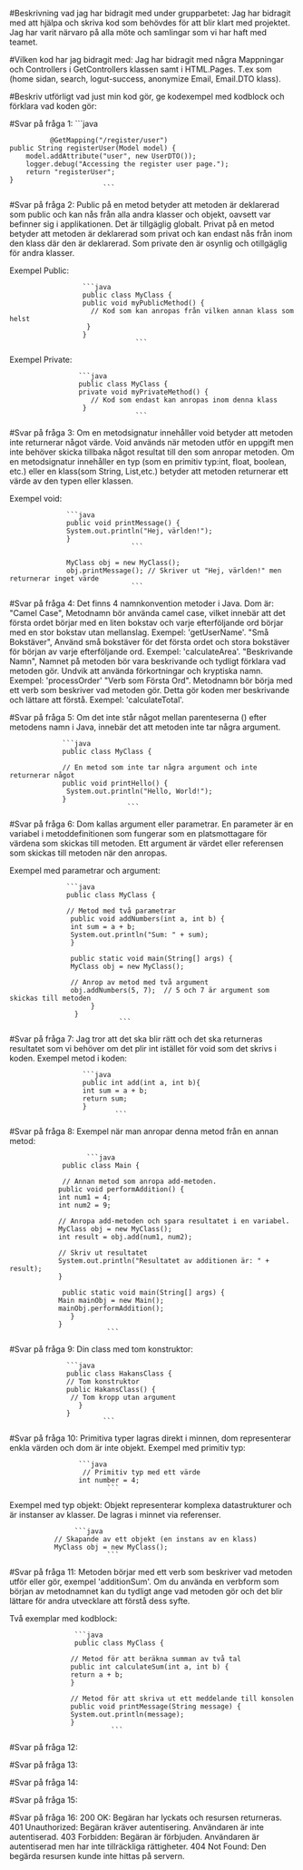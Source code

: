 #Beskrivning vad jag har bidragit med under grupparbetet: Jag har bidragit med att hjälpa och skriva kod som 
behövdes för att blir klart med projektet. Jag har varit närvaro på alla möte och samlingar som vi har haft 
med teamet. 

#Vilken kod har jag bidragit med: Jag har bidragit med några Mappningar och Controllers i GetControllers klassen
samt i HTML.Pages. T.ex som (home sidan, search, logut-success, anonymize Email, Email.DTO klass).

#Beskriv utförligt vad just min kod gör, ge kodexempel med kodblock och förklara vad
koden gör:






#Svar på fråga 1:  ```java

              @GetMapping("/register/user")
    public String registerUser(Model model) {
        model.addAttribute("user", new UserDTO());
        logger.debug("Accessing the register user page.");
        return "registerUser";
    }
                           ```

#Svar på fråga 2: Public på en metod betyder att metoden är deklarerad som public och kan nås från alla
                  andra klasser och objekt, oavsett var befinner sig i applikationen. Det är tillgäglig globalt.
                  Privat på en metod betyder att metoden är deklarerad som privat och kan endast nås från inom
                  den klass där den är deklarerad. Som private den är osynlig och otillgäglig för andra klasser.

 Exempel Public:  

                      ```java
                      public class MyClass {
                      public void myPublicMethod() {
                        // Kod som kan anropas från vilken annan klass som helst
                       }
                      }        
                                   ```         
                     
 Exempel Private: 
 
                     ```java
                     public class MyClass {
                     private void myPrivateMethod() {
                        // Kod som endast kan anropas inom denna klass
                      }
                                   ```

#Svar på fråga 3: Om en metodsignatur innehåller void betyder att metoden inte returnerar något värde.
                  Void används när metoden utför en uppgift men inte behöver skicka tillbaka något resultat
                  till den som anropar metoden. Om en metodsignatur innehåller en typ (som en primitiv typ:int,
                  float, boolean, etc.) eller en klass(som String, List,etc.) betyder att metoden returnerar ett 
                  värde av den typen eller klassen.

Exempel void: 

                  ```java
                  public void printMessage() {
                  System.out.println("Hej, världen!");
                  }
                                  ```

                  MyClass obj = new MyClass();
                  obj.printMessage(); // Skriver ut "Hej, världen!" men returnerar inget värde
                                  ```

#Svar på fråga 4: Det finns 4 namnkonvention metoder i Java.
                  Dom är: "Camel Case", Metodnamn bör använda camel case, vilket innebär att det första ordet börjar
                          med en liten bokstav och varje efterföljande ord börjar med en stor bokstav utan mellanslag.
                          Exempel: 'getUserName'.
                          "Små Bokstäver",  Använd små bokstäver för det första ordet och stora bokstäver för början
                          av varje efterföljande ord. Exempel: 'calculateArea'.
                          "Beskrivande Namn", Namnet på metoden bör vara beskrivande och tydligt förklara vad metoden 
                          gör. Undvik att använda förkortningar och kryptiska namn. Exempel: 'processOrder' 
                          "Verb som Första Ord".  Metodnamn bör börja med ett verb som beskriver vad metoden gör.
                          Detta gör koden mer beskrivande och lättare att förstå. Exempel: 'calculateTotal'.
                  

#Svar på fråga 5: Om det inte står något mellan parenteserna () efter metodens namn i Java, innebär det att metoden inte
                  tar några argument.

                 ```java
                 public class MyClass {

                 // En metod som inte tar några argument och inte returnerar något
                 public void printHello() {
                  System.out.println("Hello, World!");
                 }                                     
                                 ```

#Svar på fråga 6: Dom  kallas argument eller parametrar. En parameter är en variabel i metoddefinitionen som fungerar
                  som en platsmottagare för värdena som skickas till metoden. Ett argument är värdet eller 
                  referensen som skickas till metoden när den anropas.
                 

Exempel med parametrar och argument: 

                  ```java
                  public class MyClass {

                  // Metod med två parametrar
                   public void addNumbers(int a, int b) {
                   int sum = a + b;
                   System.out.println("Sum: " + sum);
                   }

                   public static void main(String[] args) {
                   MyClass obj = new MyClass();

                   // Anrop av metod med två argument
                   obj.addNumbers(5, 7);  // 5 och 7 är argument som skickas till metoden
                        }
                    }              
                               ```

#Svar på fråga 7: Jag tror att det ska blir rätt och det ska returneras resultatet som vi behöver om det plir int
                  istället för void som det skrivs i koden.
Exempel metod i koden: 

                      ```java
                      public int add(int a, int b){
                      int sum = a + b;
                      return sum;
                      }
                              ```

#Svar på fråga 8: Exempel när man anropar denna metod från en annan metod:

                       ```java
                 public class Main {

                 // Annan metod som anropa add-metoden.
                public void performAddition() {
                int num1 = 4;
                int num2 = 9;

                // Anropa add-metoden och spara resultatet i en variabel.
                MyClass obj = new MyClass();
                int result = obj.add(num1, num2);

                // Skriv ut resultatet
                System.out.println("Resultatet av additionen är: " + result);
                }

                 public static void main(String[] args) {
                Main mainObj = new Main();
                mainObj.performAddition();
                   }
                }
                            ```

#Svar på fråga 9: Din class med tom konstruktor:

                  ```java
                  public class HakansClass {
                  // Tom konstruktor
                  public HakansClass() {
                   // Tom kropp utan argument
                     }
                  }
                           ```

#Svar på fråga 10: Primitiva typer lagras direkt i minnen, dom representerar enkla värden och dom
                   är inte objekt. 
Exempel med primitiv typ:

                     ```java
                      // Primitiv typ med ett värde
                     int number = 4;
                            ```
Exempel med typ objekt: Objekt  representerar komplexa datastrukturer och är instanser av klasser.
                        De lagras i minnet via referenser.

                    ```java
               // Skapande av ett objekt (en instans av en klass)
               MyClass obj = new MyClass();
                            ```

#Svar på fråga 11: Metoden börjar med ett verb som beskriver vad metoden utför eller gör, exempel 'additionSum'.
                   Om du använda en verbform som början av metodnamnet kan du tydligt ange vad metoden gör och
                   det blir lättare för andra utvecklare att förstå dess syfte.

Två exemplar med kodblock: 
 
                    ```java
                    public class MyClass {

                   // Metod för att beräkna summan av två tal
                   public int calculateSum(int a, int b) {
                   return a + b;
                   }

                   // Metod för att skriva ut ett meddelande till konsolen
                   public void printMessage(String message) {
                   System.out.println(message);
                   }
                             ```
#Svar på fråga 12:


#Svar på fråga 13:


#Svar på fråga 14:


#Svar på fråga 15:


#Svar på fråga 16: 200 OK: Begäran har lyckats och resursen returneras.
                   401 Unauthorized: Begäran kräver autentisering. Användaren är inte autentiserad.
                   403 Forbidden: Begäran är förbjuden. Användaren är autentiserad men har inte tillräckliga rättigheter.
                   404 Not Found: Den begärda resursen kunde inte hittas på servern.